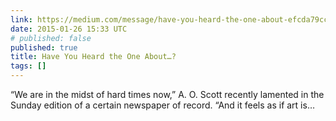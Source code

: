 ```yaml
---
link: https://medium.com/message/have-you-heard-the-one-about-efcda79cc2b8
date: 2015-01-26 15:33 UTC
# published: false
published: true
title: Have You Heard the One About…?
tags: []
---
```


“We are in the midst of hard times now,” A. O. Scott recently lamented in the Sunday edition of a certain newspaper of record. “And it feels as if art is…
